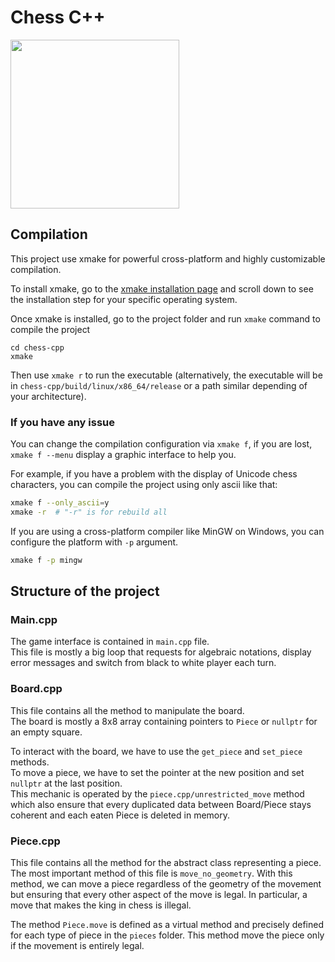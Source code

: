 # Chess C++

<img src="https://cdn.discordapp.com/attachments/699999438269186058/1237422797916209353/image.png?ex=663b9749&is=663a45c9&hm=b915c236dfec4e2b57a55091700f8e7adb77f223b15149f4cfe501bbc68fc6f6&" height="270">


## Compilation

This project use xmake for powerful cross-platform and highly customizable compilation.

To install xmake, go to the [xmake installation page](https://xmake.io/#/guide/installation) and scroll down to see the installation step for your specific operating system.


Once xmake is installed, go to the project folder and run `xmake` command to compile the project
```
cd chess-cpp
xmake
```

Then use `xmake r` to run the executable (alternatively, the executable will be in `chess-cpp/build/linux/x86_64/release` or a path similar depending of your architecture).

### If you have any issue
You can change the compilation configuration via `xmake f`, if you are lost, `xmake f --menu` display a graphic interface to help you.

For example, if you have a problem with the display of Unicode chess characters, you can compile the project using only ascii like that:
```sh
xmake f --only_ascii=y
xmake -r  # "-r" is for rebuild all
```

If you are using a cross-platform compiler like MinGW on Windows, you can configure the platform with `-p` argument.
```sh
xmake f -p mingw
```

## Structure of the project

### Main.cpp

The game interface is contained in `main.cpp` file.  
This file is mostly a big loop that requests for algebraic notations, display error messages and switch from black to white player each turn.

### Board.cpp

This file contains all the method to manipulate the board.  
The board is mostly a 8x8 array containing pointers to `Piece` or `nullptr` for an empty square.

To interact with the board, we have to use the `get_piece` and `set_piece` methods.  
To move a piece, we have to set the pointer at the new position and set `nullptr` at the last position.  
This mechanic is operated by the `piece.cpp/unrestricted_move` method which also ensure that every duplicated data between Board/Piece stays coherent and each eaten Piece is deleted in memory.

### Piece.cpp

This file contains all the method for the abstract class representing a piece.  
The most important method of this file is `move_no_geometry`. With this method, we can move a piece regardless of the geometry of the movement but ensuring that every other aspect of the move is legal. In particular, a move that makes the king in chess is illegal.

The method `Piece.move` is defined as a virtual method and precisely defined for each type of piece in the `pieces` folder.
This method move the piece only if the movement is entirely legal.
